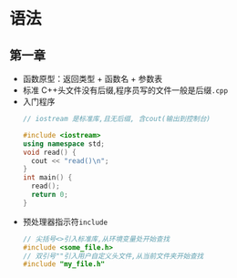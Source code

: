 # 语法

## 第一章
- 函数原型：返回类型 + 函数名 + 参数表 
- 标准 C++头文件没有后缀,程序员写的文件一般是后缀`.cpp`
- 入门程序
  ```c++
  // iostream 是标准库,且无后缀, 含cout(输出到控制台)
  
  #include <iostream> 
  using namespace std; 
  void read() { 
    cout << "read()\n"; 
  } 
  int main() {  
    read(); 
    return 0; 
  }   
  ```
- 预处理器指示符`include`
  ```c++
  // 尖括号<>引入标准库,从环境变量处开始查找
  #include <some_file.h> 
  // 双引号""引入用户自定义头文件,从当前文件夹开始查找
  #include "my_file.h" 
  ```
